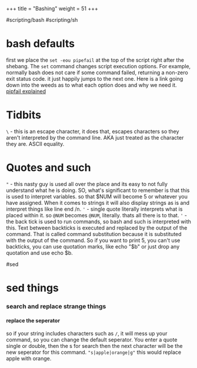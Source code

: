 +++
title = "Bashing"
weight = 51
+++

#scripting/bash #scripting/sh 
# bash defaults
first we place the `set -eou pipefail` at the top of the script right after the shebang. 
The `set` command changes script execution options. For example, normally bash does not care if some command failed, returning a non-zero exit status code. it just happily jumps to the next one. Here is a link going down into the weeds as to what each option does and why we need it. [pipfail explained](https://vaneyckt.io/posts/safer_bash_scripts_with_set_euxo_pipefail/)

# Tidbits
`\` - this is an escape character, it does that, escapes characters so they aren't interpreted by the command line. AKA just treated as the character they are. ASCII equality. 

# Quotes and such

`"` - this nasty guy is used all over the place and its easy to not fully understand what he is doing. SO, what's significant to remember is that this is used to interpret variables. so that \$NUM will become 5 or whatever you have assigned. When it comes to strings it will also display strings as is and interpret things like line end /n. 
`'` - single quote literally interprets what is placed within it. so `@NUM` becomes `@NUM`, literally. thats all there is to that.
`'` - the back tick is used to run commands, so bash and such is interpreted with this. Text between backticks is executed and replaced by the output of the command. That is called command substitution because it is substituted with the output of the command. So if you want to print 5, you can't use backticks, you can use quotation marks, like echo "$b" or just drop any quotation and use echo $b.

#sed

# sed things
### search and replace strange things
#### replace the seperator
so if your string includes characters such as `/`, it will mess up your command, so you can change the default seperator. You enter a quote single or double, then the s for search then the next character will be the new seperator for this command. `"s|apple|orange|g"` this would replace apple with orange.

